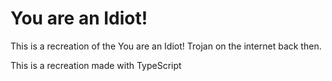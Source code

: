 # You are an Idiot! 

This is a recreation of the You are an Idiot! 
Trojan on the internet back then. 
 
This is a recreation made with TypeScript 

